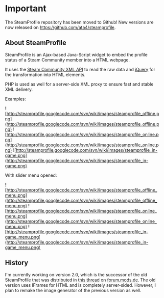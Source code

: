 # Important #

The SteamProfile repository has been moved to Github! New versions are now released on https://github.com/ata4/steamprofile.

## About SteamProfile ##

SteamProfile is an Ajax-based Java-Script widget to embed the profile status of a Steam Community member into a HTML webpage.

It uses the [Steam Community XML API](https://partner.steamgames.com/documentation/community_data) to read the raw data and [jQuery](http://jquery.com/) for the transformation into HTML elements.

PHP is used as well for a server-side XML proxy to ensure fast and stable XML delivery.

Examples:

![http://steamprofile.googlecode.com/svn/wiki/images/steamprofile_offline.png](http://steamprofile.googlecode.com/svn/wiki/images/steamprofile_offline.png)
![http://steamprofile.googlecode.com/svn/wiki/images/steamprofile_online.png](http://steamprofile.googlecode.com/svn/wiki/images/steamprofile_online.png)
![http://steamprofile.googlecode.com/svn/wiki/images/steamprofile_in-game.png](http://steamprofile.googlecode.com/svn/wiki/images/steamprofile_in-game.png)


With slider menu opened:

![http://steamprofile.googlecode.com/svn/wiki/images/steamprofile_offline_menu.png](http://steamprofile.googlecode.com/svn/wiki/images/steamprofile_offline_menu.png)
![http://steamprofile.googlecode.com/svn/wiki/images/steamprofile_online_menu.png](http://steamprofile.googlecode.com/svn/wiki/images/steamprofile_online_menu.png)
![http://steamprofile.googlecode.com/svn/wiki/images/steamprofile_in-game_menu.png](http://steamprofile.googlecode.com/svn/wiki/images/steamprofile_in-game_menu.png)

## History ##

I'm currently working on version 2.0, which is the successor of the old SteamProfile that was distributed in [this thread](http://forum.mods.de/bb/thread.php?TID=184874&PID=1240721525) on [forum.mods.de](http://forum.mods.de/bb/). The old version uses IFrames for HTML and is completely server-sided. However, I plan to remake the image generator of the previous version as well.